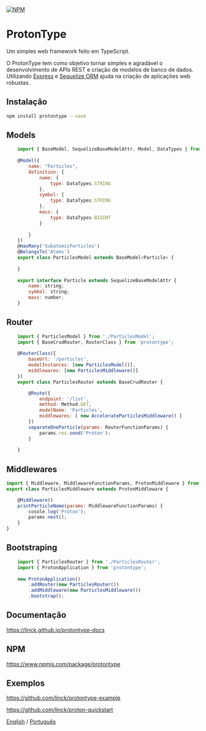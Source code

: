 [![NPM](https://nodei.co/npm/protontype.png?downloads=true&downloadRank=true&stars=true)](https://nodei.co/npm/protontype/)

# ProtonType

Um simples web framework feito em TypeScript.

O ProtonType tem como objetivo tornar simples e agradável o desenvolvimento de APIs REST e criação de modelos de banco de dados. Utilizando [Express](http://expressjs.com/ "") e [Sequelize ORM](http://docs.sequelizejs.com/ "") ajuda na criação de aplicações web robustas.

## Instalação
```bash
npm install protontype --save
```
 
## Models

```javascript
    import { BaseModel, SequelizeBaseModelAttr, Model, DataTypes } from 'protontype';
    
    @Model({
        name: "Particles",
        definition: {
            name: {
                type: DataTypes.STRING
            },
            symbol: {
                type: DataTypes.STRING
            },
            mass: {
                type: DataTypes.BIGINT
            }
    
        }
    })
    @HasMany('SubatomicParticles')
    @BelongsTo('Atoms')
    export class ParticlesModel extends BaseModel<Particle> {
    
    }
    
    export interface Particle extends SequelizeBaseModelAttr {
        name: string;
        symbol: string;
        mass: number;
    }
```

## Router

```javascript
    import { ParticlesModel } from './ParticlesModel';
    import { BaseCrudRouter, RouterClass } from 'protontype';
    
    @RouterClass({
        baseUrl: '/particles',
        modelInstances: [new ParticlesModel()],
        middlewares: [new ParticlesMiddleware()]
    })
    export class ParticlesRouter extends BaseCrudRouter {

        @Route({
            endpoint: '/list',
            method: Method.GET,
            modelName: 'Particles',
            middlewares: [ new AccelerateParticlesMiddleware() ]
        })
        separateOneParticle(params: RouterFunctionParams) {
            params.res.send('Próton');
        }
    
    }
```

## Middlewares

```javascript
import { Middleware, MiddlewareFunctionParams, ProtonMiddleware } from 'protontype';
export class ParticlesMiddleware extends ProtonMiddleware {

    @Middleware()
    printParticleName(params: MiddlewareFunctionParams) {
        cosole.log('Próton');
        params.next();
    }
}
```

## Bootstraping

```javascript
    import { ParticlesRouter } from './ParticlesRouter';
    import { ProtonApplication } from 'protontype';
    
    new ProtonApplication()
        .addRouter(new ParticlesRouter())
        .addMiddleware(new ParticlesMiddleware())
        .bootstrap();
```
## Documentação
https://linck.github.io/protontype-docs

## NPM
https://www.npmjs.com/package/protontype

## Exemplos
<https://github.com/linck/protontype-example>

<https://github.com/linck/proton-quickstart>

[English](https://github.com/linck/protontype/blob/develop/README_en.md "") / [Português](https://github.com/linck/protontype/blob/develop/README.md "")
